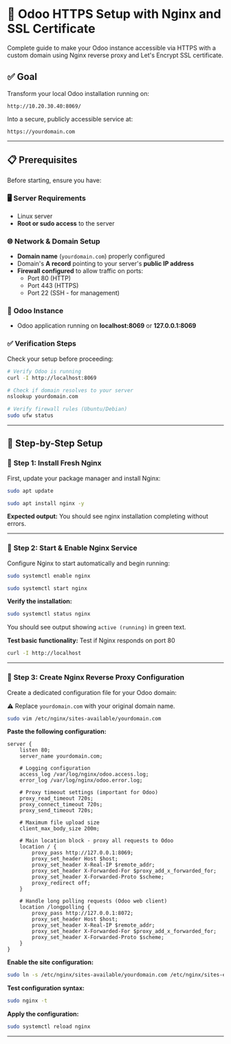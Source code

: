 # 🚀 Odoo HTTPS Setup with Nginx and SSL Certificate

Complete guide to make your Odoo instance accessible via HTTPS with a custom domain using Nginx reverse proxy and Let's Encrypt SSL certificate.


## ✅ Goal

Transform your local Odoo installation running on:
```
http://10.20.30.40:8069/
```

Into a secure, publicly accessible service at:
```
https://yourdomain.com
```

---

## 📋 Prerequisites

Before starting, ensure you have:

### 🖥️ **Server Requirements**
- Linux server
- **Root or sudo access** to the server

### 🌐 **Network & Domain Setup**
- **Domain name** (`yourdomain.com`) properly configured
- Domain's **A record** pointing to your server's **public IP address**
- **Firewall configured** to allow traffic on ports:
  - Port 80 (HTTP)
  - Port 443 (HTTPS)
  - Port 22 (SSH - for management)

### 🔧 **Odoo Instance**
- Odoo application running on **localhost:8069** or **127.0.0.1:8069**

### ✅ **Verification Steps**
Check your setup before proceeding:

```bash
# Verify Odoo is running
curl -I http://localhost:8069

# Check if domain resolves to your server
nslookup yourdomain.com

# Verify firewall rules (Ubuntu/Debian)
sudo ufw status
```

---

## 🔁 Step-by-Step Setup

### 🔹 **Step 1: Install Fresh Nginx**

First, update your package manager and install Nginx:

```bash
sudo apt update
```

```bash
sudo apt install nginx -y
```

**Expected output:** You should see nginx installation completing without errors.

---

### 🔹 **Step 2: Start & Enable Nginx Service**

Configure Nginx to start automatically and begin running:

```bash
sudo systemctl enable nginx
```

```bash
sudo systemctl start nginx
```

**Verify the installation:**
```bash
sudo systemctl status nginx
```

You should see output showing `active (running)` in green text.

**Test basic functionality:**
Test if Nginx responds on port 80
```bash
curl -I http://localhost
```

---

### 🔹 **Step 3: Create Nginx Reverse Proxy Configuration**

Create a dedicated configuration file for your Odoo domain:

⚠️ Replace `yourdomain.com` with your original domain name.

```bash
sudo vim /etc/nginx/sites-available/yourdomain.com
```

**Paste the following configuration:**

```nginx
server {
    listen 80;
    server_name yourdomain.com;
    
    # Logging configuration
    access_log /var/log/nginx/odoo.access.log;
    error_log /var/log/nginx/odoo.error.log;
    
    # Proxy timeout settings (important for Odoo)
    proxy_read_timeout 720s;
    proxy_connect_timeout 720s;
    proxy_send_timeout 720s;
    
    # Maximum file upload size
    client_max_body_size 200m;
    
    # Main location block - proxy all requests to Odoo
    location / {
        proxy_pass http://127.0.0.1:8069;
        proxy_set_header Host $host;
        proxy_set_header X-Real-IP $remote_addr;
        proxy_set_header X-Forwarded-For $proxy_add_x_forwarded_for;
        proxy_set_header X-Forwarded-Proto $scheme;
        proxy_redirect off;
    }
    
    # Handle long polling requests (Odoo web client)
    location /longpolling {
        proxy_pass http://127.0.0.1:8072;
        proxy_set_header Host $host;
        proxy_set_header X-Real-IP $remote_addr;
        proxy_set_header X-Forwarded-For $proxy_add_x_forwarded_for;
        proxy_set_header X-Forwarded-Proto $scheme;
    }
}
```

**Enable the site configuration:**
```bash
sudo ln -s /etc/nginx/sites-available/yourdomain.com /etc/nginx/sites-enabled/
```

**Test configuration syntax:**
```bash
sudo nginx -t
```

**Apply the configuration:**
```bash
sudo systemctl reload nginx
```

---
